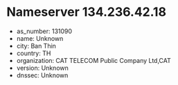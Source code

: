 # Nameserver 134.236.42.18

* as_number: 131090
* name: Unknown
* city: Ban Thin
* country: TH
* organization: CAT TELECOM Public Company Ltd,CAT
* version: Unknown
* dnssec: Unknown
